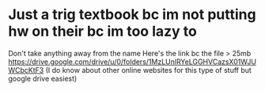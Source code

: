 # Just a trig textbook bc im not putting hw on their bc im too lazy to
Don't take anything away from the name
Here's the link bc the file > 25mb
https://drive.google.com/drive/u/0/folders/1MzLUnlRYeLGGHVCazsX01WJUWCbcKtF3
(I do know about other online websites for this type of stuff but google drive easiest)
